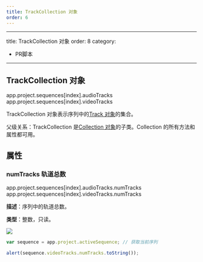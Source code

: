 ```yaml
---
title: TrackCollection 对象
order: 6
---
```


---
title: TrackCollection 对象
order: 8
category:

- PR脚本

---

## TrackCollection 对象

app.project.sequences[index].audioTracks
app.project.sequences[index].videoTracks

TrackCollection 对象表示序列中的[Track 对象](https://ppro-scripting.docsforadobe.dev/sequence/track.html#track)的集合。

父级关系：TrackCollection 是[Collection 对象](https://ppro-scripting.docsforadobe.dev/collection/collection.html#collection)的子类。Collection 的所有方法和属性都可用。

## 属性

### numTracks 轨道总数

app.project.sequences[index].audioTracks.numTracks
app.project.sequences[index].videoTracks.numTracks

**描述**：序列中的轨道总数。

**类型**：整数，只读。

![](https://cdn.yuelili.com/20211028180656.png)

```javascript
var sequence = app.project.activeSequence; // 获取当前序列

alert(sequence.videoTracks.numTracks.toString());
```
